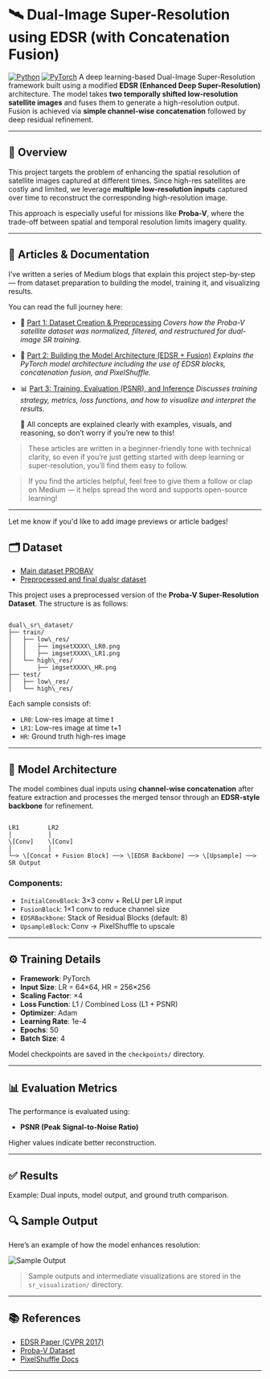# 🛰️ Dual-Image Super-Resolution using EDSR (with Concatenation Fusion)

[![Python](https://img.shields.io/badge/Python-3.8%2B-blue?logo=python)](https://www.python.org/)
[![PyTorch](https://img.shields.io/badge/PyTorch-1.12%2B-red?logo=pytorch)](https://pytorch.org/)
A deep learning-based Dual-Image Super-Resolution framework built using a modified **EDSR (Enhanced Deep Super-Resolution)** architecture. The model takes **two temporally shifted low-resolution satellite images** and fuses them to generate a high-resolution output. Fusion is achieved via **simple channel-wise concatenation** followed by deep residual refinement.

---

## 📖 Overview

This project targets the problem of enhancing the spatial resolution of satellite images captured at different times. Since high-res satellites are costly and limited, we leverage **multiple low-resolution inputs** captured over time to reconstruct the corresponding high-resolution image.

This approach is especially useful for missions like **Proba-V**, where the trade-off between spatial and temporal resolution limits imagery quality.

---

## 📝 Articles & Documentation

I’ve written a series of Medium blogs that explain this project step-by-step — from dataset preparation to building the model, training it, and visualizing results.

You can read the full journey here:

* 📄 [Part 1: Dataset Creation & Preprocessing](https://medium.com/@Phineouse/dual-image-super-resolution-for-high-resolution-optical-satellite-imagery-data-preprocessing-605fe123152e)
  *Covers how the Proba-V satellite dataset was normalized, filtered, and restructured for dual-image SR training.*

* 🧠 [Part 2: Building the Model Architecture (EDSR + Fusion)](https://medium.com/@Phineouse/dual-image-super-resolution-for-high-resolution-optical-satellite-imagery-data-preprocessing-605fe123152e)
  *Explains the PyTorch model architecture including the use of EDSR blocks, concatenation fusion, and PixelShuffle.*

* 📊 [Part 3: Training, Evaluation (PSNR), and Inference](https://medium.com/@Phineouse/dual-image-super-resolution-for-high-resolution-optical-satellite-imagery-data-loader-class-and-f256e2679114)
  *Discusses training strategy, metrics, loss functions, and how to visualize and interpret the results.*
  
  📖 All concepts are explained clearly with examples, visuals, and reasoning, so don’t worry if you’re new to this!

> These articles are written in a beginner-friendly tone with technical clarity, so even if you’re just getting started with deep learning or super-resolution, you’ll find them easy to follow.

> If you find the articles helpful, feel free to give them a follow or clap on Medium — it helps spread the word and supports open-source learning!


---

Let me know if you'd like to add image previews or article badges!


## 🗂️ Dataset
* [Main dataset PROBAV](https://drive.google.com/file/d/1BAGjd5ScCXNF2Y6ffBUopUnctqVhLq8J/view)
* [Preprocessed and final dualsr dataset ](https://kelvins.esa.int/proba-v-super-resolution/data/)

This project uses a preprocessed version of the **Proba-V Super-Resolution Dataset**. The structure is as follows:

```

dual\_sr\_dataset/
├── train/
│   ├── low\_res/
│   │   ├── imgsetXXXX\_LR0.png
│   │   ├── imgsetXXXX\_LR1.png
│   └── high\_res/
│       ├── imgsetXXXX\_HR.png
├── test/
│   ├── low\_res/
│   └── high\_res/

```

Each sample consists of:
- `LR0`: Low-res image at time t
- `LR1`: Low-res image at time t+1
- `HR`: Ground truth high-res image

---

## 🧠 Model Architecture

The model combines dual inputs using **channel-wise concatenation** after feature extraction and processes the merged tensor through an **EDSR-style backbone** for refinement.

```

LR1        LR2
│          │
\[Conv]    \[Conv]
│          │
└─> \[Concat + Fusion Block] ──> \[EDSR Backbone] ──> \[Upsample] ──> SR Output

````

### Components:
- `InitialConvBlock`: 3×3 conv + ReLU per LR input
- `FusionBlock`: 1×1 conv to reduce channel size
- `EDSRBackbone`: Stack of Residual Blocks (default: 8)
- `UpsampleBlock`: Conv → PixelShuffle to upscale

---

## ⚙️ Training Details

- **Framework**: PyTorch  
- **Input Size**: LR = 64×64, HR = 256×256  
- **Scaling Factor**: ×4  
- **Loss Function**: L1 / Combined Loss (L1 + PSNR)  
- **Optimizer**: Adam  
- **Learning Rate**: 1e-4  
- **Epochs**: 50  
- **Batch Size**: 4  

Model checkpoints are saved in the `checkpoints/` directory.

---

## 📊 Evaluation Metrics

The performance is evaluated using:

- **PSNR (Peak Signal-to-Noise Ratio)**

Higher values indicate better reconstruction.

---

## ✅ Results

Example: Dual inputs, model output, and ground truth comparison.
## 🔍 Sample Output

Here’s an example of how the model enhances resolution:

![Sample Output](https://github.com/vnayakde/Dual-Image-Super-Resolution-for-High-Resolution-Optical-Satellite-Imagery/blob/main/e03bab5c-a2ba-47a4-bf61-3b6a421a929b.jpeg)


> Sample outputs and intermediate visualizations are stored in the `sr_visualization/` directory.

---

## 📚 References

* [EDSR Paper (CVPR 2017)](https://arxiv.org/abs/1707.02921)
* [Proba-V Dataset](https://kelvins.esa.int/proba-v-super-resolution/)
* [PixelShuffle Docs](https://pytorch.org/docs/stable/generated/torch.nn.PixelShuffle.html)

---


